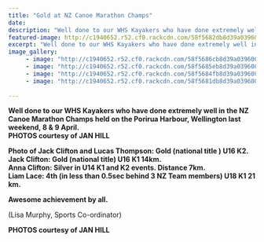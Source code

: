 ```yaml
---
title: "Gold at NZ Canoe Marathon Champs"
date: 
description: "Well done to our WHS Kayakers who have done extremely well in the NZ Canoe Marathon Champs held on the Porirua Harbour, Wellington..."
featured-image: http://c1940652.r52.cf0.rackcdn.com/58f5682db8d39a03960004ee/Jack-Clifton--Lucas-Thompson-win-gold.-2jpg.jpg
excerpt: "Well done to our WHS Kayakers who have done extremely well in the NZ Canoe Marathon Champs held on the Porirua Harbour, Wellington last weekend, 8 & 9 April 2017."
image_gallery:
     - image: "http://c1940652.r52.cf0.rackcdn.com/58f5686cb8d39a03960004f4/various-canoes-racing.jpg"
     - image: "http://c1940652.r52.cf0.rackcdn.com/58f5685eb8d39a03960004f2/various-canoes-racing.-actionjpg.jpg"
     - image: "http://c1940652.r52.cf0.rackcdn.com/58f5684fb8d39a03960004f0/various-canoes-racing.-action-2jpg.jpg"
     - image: "http://c1940652.r52.cf0.rackcdn.com/58f5681db8d39a03960004ec/Jack-Clifton--Lucas-Thompson-with-gold.jpg"
    
---
```


<p><strong>Well done to our WHS Kayakers who have done extremely well in the NZ Canoe Marathon Champs held on the Porirua Harbour, Wellington&nbsp;last weekend, 8 &amp; 9 April.<br />PHOTOS courtesy of JAN HILL&nbsp;</strong></p>
<p><strong>Photo of Jack Clifton and Lucas Thompson: Gold (national title ) U16 K2.</strong><br /><strong>Jack Clifton: Gold (national title) U16 K1 14km.<br /><strong>Anna Clifton: Silver in U14 K1 and K2 events. Distance 7km.</strong><span class="text_exposed_show"><br />Liam Lace: 4th (in less than 0.5sec behind 3 NZ Team members) U18 K1 21 km.</span></strong></p>
<div class="text_exposed_show">
<p><strong>Awesome achievement by all.</strong></p>
<p>(Lisa Murphy, Sports Co-ordinator)</p>
<p><strong>PHOTOS courtesy of JAN HILL</strong></p>
</div>

